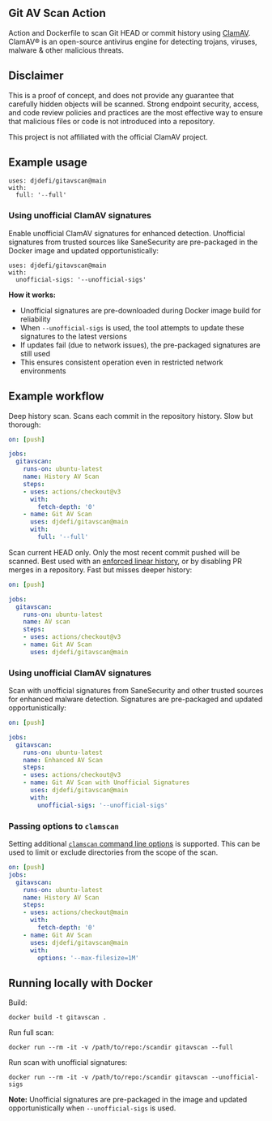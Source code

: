 ## Git AV Scan Action

Action and Dockerfile to scan Git HEAD or commit history using [ClamAV](https://www.clamav.net/). ClamAV® is an open-source antivirus engine for detecting trojans, viruses, malware & other malicious threats.

## Disclaimer

This is a proof of concept, and does not provide any guarantee that carefully hidden objects will be scanned. Strong endpoint security, access, and code review policies and practices are the most effective way to ensure that malicious files or code is not introduced into a repository.

This project is not affiliated with the official ClamAV project.

## Example usage

```
uses: djdefi/gitavscan@main
with:
  full: '--full'
```

### Using unofficial ClamAV signatures

Enable unofficial ClamAV signatures for enhanced detection. Unofficial signatures from trusted sources like SaneSecurity are pre-packaged in the Docker image and updated opportunistically:

```
uses: djdefi/gitavscan@main
with:
  unofficial-sigs: '--unofficial-sigs'
```

**How it works:**
- Unofficial signatures are pre-downloaded during Docker image build for reliability
- When `--unofficial-sigs` is used, the tool attempts to update these signatures to the latest versions
- If updates fail (due to network issues), the pre-packaged signatures are still used
- This ensures consistent operation even in restricted network environments

## Example workflow

Deep history scan. Scans each commit in the repository history. Slow but thorough:

```yaml
on: [push]

jobs:
  gitavscan:
    runs-on: ubuntu-latest
    name: History AV Scan
    steps:
    - uses: actions/checkout@v3
      with:
        fetch-depth: '0'
    - name: Git AV Scan
      uses: djdefi/gitavscan@main
      with:
        full: '--full'
```  

Scan current HEAD only. Only the most recent commit pushed will be scanned. Best used with an [enforced linear history](https://help.github.com/en/github/administering-a-repository/requiring-a-linear-commit-history), or by disabling PR merges in a repository. Fast but misses deeper history:

```yaml
on: [push]

jobs:
  gitavscan:
    runs-on: ubuntu-latest
    name: AV scan
    steps:
    - uses: actions/checkout@v3
    - name: Git AV Scan
      uses: djdefi/gitavscan@main
```  

### Using unofficial ClamAV signatures

Scan with unofficial signatures from SaneSecurity and other trusted sources for enhanced malware detection. Signatures are pre-packaged and updated opportunistically:

```yaml
on: [push]

jobs:
  gitavscan:
    runs-on: ubuntu-latest
    name: Enhanced AV Scan
    steps:
    - uses: actions/checkout@v3
    - name: Git AV Scan with Unofficial Signatures
      uses: djdefi/gitavscan@main
      with:
        unofficial-sigs: '--unofficial-sigs'
```

### Passing options to `clamscan`

Setting additional [`clamscan` command line options](https://linux.die.net/man/1/clamscan) is supported. This can be used to limit or exclude directories from the scope of the scan.

```yaml
on: [push]
jobs:
  gitavscan:
    runs-on: ubuntu-latest
    name: History AV Scan
    steps:
    - uses: actions/checkout@main
      with:
        fetch-depth: '0'
    - name: Git AV Scan
      uses: djdefi/gitavscan@main
      with:
        options: '--max-filesize=1M'
```        

## Running locally with Docker

Build:

```shell
docker build -t gitavscan .
```

Run full scan:

```shell
docker run --rm -it -v /path/to/repo:/scandir gitavscan --full
```

Run scan with unofficial signatures:

```shell
docker run --rm -it -v /path/to/repo:/scandir gitavscan --unofficial-sigs
```

**Note:** Unofficial signatures are pre-packaged in the image and updated opportunistically when `--unofficial-sigs` is used.
